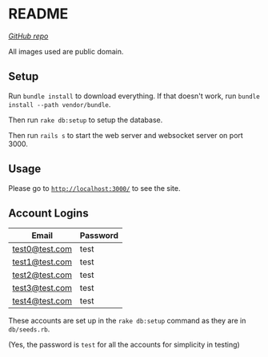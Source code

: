 # README
*[GitHub repo](https://github.com/mattreid1/rails-chat-app)*

All images used are public domain.

## Setup
Run `bundle install` to download everything. If that doesn't work, run `bundle install --path vendor/bundle`.

Then run `rake db:setup` to setup the database.

Then run `rails s` to start the web server and websocket server on port 3000.

## Usage

Please go to [`http://localhost:3000/`](http://localhost:3000/) to see the site.

## Account Logins

|Email  |Password|
|-------|-----------|
|test0@test.com|test|
|test1@test.com|test|
|test2@test.com|test|
|test3@test.com|test|
|test4@test.com|test|

These accounts are set up in the `rake db:setup` command as they are in `db/seeds.rb`.

(Yes, the password is `test` for all the accounts for simplicity in testing)